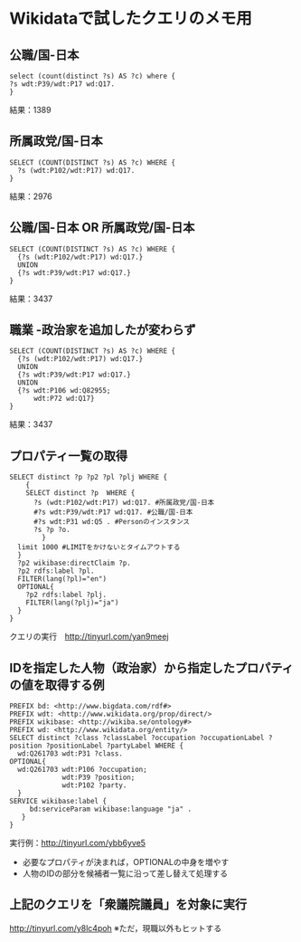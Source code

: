 # Wikidataで試したクエリのメモ用

## 公職/国-日本
```
select (count(distinct ?s) AS ?c) where {
?s wdt:P39/wdt:P17 wd:Q17.
}
```
結果：1389

## 所属政党/国-日本
```
SELECT (COUNT(DISTINCT ?s) AS ?c) WHERE { 
  ?s (wdt:P102/wdt:P17) wd:Q17. 
}
```
結果：2976

## 公職/国-日本 OR 所属政党/国-日本 
```
SELECT (COUNT(DISTINCT ?s) AS ?c) WHERE { 
  {?s (wdt:P102/wdt:P17) wd:Q17.}
  UNION
  {?s wdt:P39/wdt:P17 wd:Q17.}
}
```
結果：3437

## 職業 -政治家を追加したが変わらず
```
SELECT (COUNT(DISTINCT ?s) AS ?c) WHERE { 
  {?s (wdt:P102/wdt:P17) wd:Q17.}
  UNION
  {?s wdt:P39/wdt:P17 wd:Q17.}
  UNION
  {?s wdt:P106 wd:Q82955;
      wdt:P72 wd:Q17}
}
```
結果：3437

## プロパティ一覧の取得
```
SELECT distinct ?p ?p2 ?pl ?plj WHERE {
    {
    SELECT distinct ?p  WHERE {
      ?s (wdt:P102/wdt:P17) wd:Q17. #所属政党/国-日本
      #?s wdt:P39/wdt:P17 wd:Q17. #公職/国-日本
      #?s wdt:P31 wd:Q5 . #Personのインスタンス
      ?s ?p ?o. 
        }
  limit 1000 #LIMITをかけないとタイムアウトする
  }
  ?p2 wikibase:directClaim ?p.
  ?p2 rdfs:label ?pl.
  FILTER(lang(?pl)="en")
  OPTIONAL{
    ?p2 rdfs:label ?plj.
    FILTER(lang(?plj)="ja")
  }  
} 
```
クエリの実行　http://tinyurl.com/yan9meej

## IDを指定した人物（政治家）から指定したプロパティの値を取得する例
```
PREFIX bd: <http://www.bigdata.com/rdf#>
PREFIX wdt: <http://www.wikidata.org/prop/direct/>
PREFIX wikibase: <http://wikiba.se/ontology#>
PREFIX wd: <http://www.wikidata.org/entity/>
SELECT distinct ?class ?classLabel ?occupation ?occupationLabel ?position ?positionLabel ?partyLabel WHERE {
  wd:Q261703 wdt:P31 ?class.
OPTIONAL{
  wd:Q261703 wdt:P106 ?occupation;
             wdt:P39 ?position;
             wdt:P102 ?party.
  }
SERVICE wikibase:label {
     bd:serviceParam wikibase:language "ja" .
   }
} 
```
実行例：http://tinyurl.com/ybb6yve5  
- 必要なプロパティが決まれば，OPTIONALの中身を増やす   
- 人物のIDの部分を候補者一覧に沿って差し替えて処理する   

## 上記のクエリを「衆議院議員」を対象に実行
http://tinyurl.com/y8lc4poh
※ただ，現職以外もヒットする


